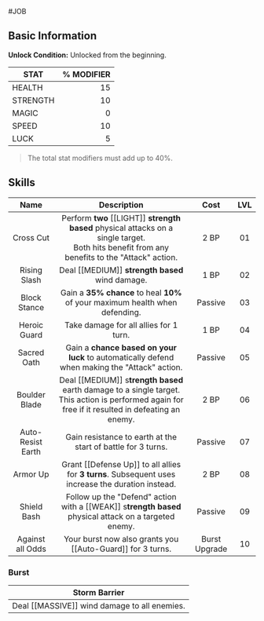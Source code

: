 #JOB
## Basic Information

**Unlock Condition:** Unlocked from the beginning.

| STAT     | % MODIFIER |
| -------- | ---------: |
| HEALTH   |         15 |
| STRENGTH |         10 |
| MAGIC    |          0 |
| SPEED    |         10 |
| LUCK     |          5 |
> The total stat modifiers must add up to 40%.

## Skills

|     **Name**      |                                                                    **Description**                                                                    |     Cost      | **LVL** |
| :---------------: | :---------------------------------------------------------------------------------------------------------------------------------------------------: | :-----------: | :-----: |
|     Cross Cut     |   Perform **two** [[LIGHT]] **strength based** physical attacks on a single target. <br>Both hits benefit from any benefits to the "Attack" action.   |     2 BP      |   01    |
|   Rising Slash    |                                                    Deal [[MEDIUM]] **strength based** wind damage.                                                    |     1 BP      |   02    |
|   Block Stance    |                                     Gain a **35% chance** to heal **10%** of your maximum health when defending.                                      |    Passive    |   03    |
|   Heroic Guard    |                                                        Take damage for all allies for 1 turn.                                                         |     1 BP      |   04    |
|    Sacred Oath    |                             Gain a **chance based on your luck** to automatically defend when making the "Attack" action.                             |    Passive    |   05    |
|   Boulder Blade   | Deal [[MEDIUM]] s**trength based** earth damage to a single target. <br>This action is performed again for free if it resulted in defeating an enemy. |     2 BP      |   06    |
| Auto-Resist Earth |                                             Gain resistance to earth at the start of battle for 3 turns.                                              |    Passive    |   07    |
|     Armor Up      |                          Grant [[Defense Up]] to all allies for **3 turns**. Subsequent uses increase the duration instead.                           |     2 BP      |   08    |
|    Shield Bash    |                         Follow up the "Defend" action with a [[WEAK]] s**trength based** physical attack on a targeted enemy.                         |    Passive    |   09    |
| Against all Odds  |                                              Your burst now also grants you [[Auto-Guard]] for 3 turns.                                               | Burst Upgrade |   10    |
### Burst

| **Storm Barrier**                            |
| -------------------------------------------- |
| Deal [[MASSIVE]] wind damage to all enemies. |

